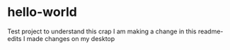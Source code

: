 # hello-world
Test project to understand this crap
I am making a change in this readme-edits
I made changes on my desktop